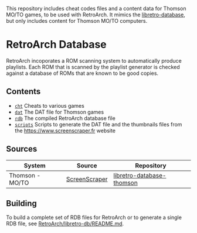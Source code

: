 This repository includes cheat codes files and a content data for Thomson MO/TO games, to be used with RetroArch. It mimics the [libretro-database](https://github.com/libretro/libretro-database), but only includes content for Thomson MO/TO computers.

# RetroArch Database

RetroArch incoporates a ROM scanning system to automatically produce playlists. Each ROM that is scanned by the playlist generator is checked against a database of ROMs that are known to be good copies.

## Contents

- [`cht`](cht) Cheats to various games
- [`dat`](dat) The DAT file for Thomson games
- [`rdb`](rdb) The compiled RetroArch database file
- [`scripts`](scripts) Scripts to generate the DAT file and the thumbnails files from the https://www.screenscraper.fr website

## Sources

|System|Source|Repository|
|----|---|---|
|Thomson - MO/TO|[ScreenScraper](https://www.screenscraper.fr)|[libretro-database-thomson](https://github.com/Zlika/libretro-database-thomson)|

## Building

To build a complete set of RDB files for RetroArch or to generate a single RDB file, see [RetroArch/libretro-db/README.md](https://github.com/libretro/RetroArch/blob/master/libretro-db/README.md).
